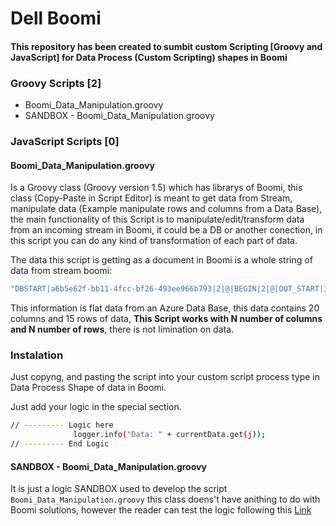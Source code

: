 # Dell Boomi


#### This repository has been created to sumbit custom Scripting [Groovy and JavaScript] for Data Process (Custom Scripting) shapes in Boomi

### Groovy Scripts [2]
  - Boomi_Data_Manipulation.groovy
  - SANDBOX - Boomi_Data_Manipulation.groovy
### JavaScript Scripts [0]

#### Boomi_Data_Manipulation.groovy

Is a Groovy class (Groovy version 1.5) which has librarys of Boomi, this class (Copy-Paste in Script Editor) is meant to get data from Stream, manipulate data (Example manipulate rows and columns from a Data Base), the main functionality of this Script is to manipulate/edit/transform data from an incoming stream in Boomi, it could be a DB or another conection, in this script you can do any kind of transformation of each part of data.

The data this script is getting as a document in Boomi is a whole string of data from stream boomi:


```sh
"DBSTART|a6b5e62f-bb11-4fcc-bf26-493ee966b793|2|@|BEGIN|2|@|OUT_START|3|@|1|^||^||^||^||^|322|^|Reverse: QM Confirm Stock at Plant|^|Plant|^|4900109864|^|000000000000110079|^||^|000000000000156691|^|000000000000156691|^|RV_8I4000S_H_NF3__US__U___200B_A|^|KRB6|^|EMPT|^|KRB6|^|SER03|^|-|^||#|2|^||^||^||^||^|322|^|Reverse: QM Confirm Stock at Plant|^|Plant|^|4900109864|^|000000000000110079|^||^|000000000000156691|^|000000000000156691|^|RV_8I4000S_H_NF3__US__U___200B_A|^|KRB6|^|EMPT|^|KRB6|^|SER03|^|-|^||#|3|^||^||^||^||^|561|^|Receipt to unrestricted stock|^|Plant|^|4900068091|^|000000000000110079|^||^|000000000000156691|^|000000000000156691|^|RV_8I4000S_H_NF3__US__U___200B_A|^|KRB6|^|EMPT|^|KRB6|^|SER03|^|+|^||#|4|^||^||^||^||^|322|^|Reverse: QM Confirm Stock at Plant|^|Plant|^|4900109864|^|000000000000110079|^||^|000000000000156691|^|000000000000156691|^|RV_8I4000S_H_NF3__US__U___200B_A|^|KRB6|^|EMPT|^|KRB6|^|SER03|^|+|^||#|5|^||^||^||^||^|561|^|Receipt to unrestricted stock|^|Plant|^|4900068091|^|000000000000110079|^||^|000000000000156691|^|000000000000156691|^|RV_8I4000S_H_NF3__US__U___200B_A|^|KRB6|^|EMPT|^|KRB6|^|SER03|^|+|^||#|6|^||^||^||^||^|322|^|Reverse: QM Confirm Stock at Plant|^|Plant|^|4900109864|^|000000000000110079|^||^|000000000000156691|^|000000000000156691|^|RV_8I4000S_H_NF3__US__U___200B_A|^|KRB6|^|EMPT|^|KRB6|^|SER03|^|+|^||#|1|^||^||^||^||^|322|^|Reverse: QM Confirm Stock at Plant|^|Plant|^|4900109864|^|000000000000110091|^||^|000000000000156691|^|000000000000156691|^|RV_8I4000S_H_NF3__US__U___200B_A|^|KRB6|^|EMPT|^|KRB6|^|SER03|^|-|^||#|2|^||^||^||^||^|322|^|Reverse: QM Confirm Stock at Plant|^|Plant|^|4900109864|^|000000000000110091|^||^|000000000000156691|^|000000000000156691|^|RV_8I4000S_H_NF3__US__U___200B_A|^|KRB6|^|EMPT|^|KRB6|^|SER03|^|-|^||#|3|^||^||^||^||^|561|^|Receipt to unrestricted stock|^|Plant|^|4900068091|^|000000000000110091|^||^|000000000000156691|^|000000000000156691|^|RV_8I4000S_H_NF3__US__U___200B_A|^|KRB6|^|EMPT|^|KRB6|^|SER03|^|+|^||#|4|^||^||^||^||^|322|^|Reverse: QM Confirm Stock at Plant|^|Plant|^|4900109864|^|000000000000110091|^||^|000000000000156691|^|000000000000156691|^|RV_8I4000S_H_NF3__US__U___200B_A|^|KRB6|^|EMPT|^|KRB6|^|SER03|^|+|^||#|5|^||^||^||^||^|561|^|Receipt to unrestricted stock|^|Plant|^|4900068091|^|000000000000110091|^||^|000000000000156691|^|000000000000156691|^|RV_8I4000S_H_NF3__US__U___200B_A|^|KRB6|^|EMPT|^|KRB6|^|SER03|^|+|^||#|6|^||^||^||^||^|322|^|Reverse: QM Confirm Stock at Plant|^|Plant|^|4900109864|^|000000000000110091|^||^|000000000000156691|^|000000000000156691|^|RV_8I4000S_H_NF3__US__U___200B_A|^|KRB6|^|EMPT|^|KRB6|^|SER03|^|+|^||#|1|^||^||^||^||^|311|^|SLOC move at plant|^|Plant|^|4900060264|^|000000000000140050|^||^|000000000000156691|^|000000000000156691|^|RV_8I4000S_H_NF3__US__U___200B_A|^|KRB6|^|NRRT|^|KRB6|^|SER03|^|-|^||#|2|^||^||^||^||^|311|^|SLOC move at plant|^|Plant|^|4900064005|^|000000000000140050|^||^|000000000000156691|^|000000000000156691|^|RV_8I4000S_H_NF3__US__U___200B_A|^|KRB6|^|FULL|^|KRB6|^|SER03|^|-|^|PLTKRB6|#|3|^||^||^||^||^|311|^|SLOC move at plant|^|Plant|^|4900067175|^|000000000000140050|^||^|000000000000156691|^|000000000000156691|^|RV_8I4000S_H_NF3__US__U___200B_A|^|KRB6|^|NRRT|^|KRB6|^|SER03|^|-|^||#||#|OUT_END|3|@|END|2|@|DBEND|a6b5e62f-bb11-4fcc-bf26-493ee966b793|2|@|"
```
This information is flat data from an Azure Data Base, this data contains 20 columns and 15 rows of data, **This Script works with N number of columns and N number of rows**, there is not limination on data. 

### Instalation

Just copyng, and pasting the script into your custom script process type in Data Process Shape of data in Boomi.

Just add your logic in the special section. 
```sh
// --------- Logic here
              logger.info("Data: " + currentData.get(j));
// --------- End Logic
```
#### SANDBOX - Boomi_Data_Manipulation.groovy
It is just a logic SANDBOX used to develop the script `Boomi_Data_Manipulation.groovy` this class doens't have anithing to do with Boomi solutions, however the reader can test the logic following this [Link](http://tpcg.io/kz7jfF)
